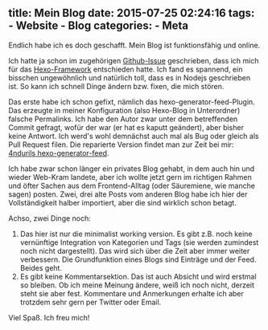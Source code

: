 title: Mein Blog
date: 2015-07-25 02:24:16
tags: 
	- Website
	- Blog
categories:
	- Meta
---

Endlich habe ich es doch geschafft. Mein Blog ist funktionsfähig und online.

Ich hatte ja schon im zugehörigen [Github-Issue](https://github.com/4nduril/my-website/issues/5) geschrieben, dass ich mich für das [Hexo-Framework](https://hexo.io) entschieden hatte. Ich fand es spannend, ein bisschen ungewöhnlich und natürlich toll, dass es in Nodejs geschrieben ist. So kann ich schnell Dinge ändern bzw. fixen, die mich stören.

Das erste habe ich schon gefixt, nämlich das hexo-generator-feed-Plugin. Das erzeugte in meiner Konfiguration (also Hexo-Blog in Unterordner) falsche Permalinks. Ich habe den Autor zwar unter dem betreffenden Commit gefragt, wofür der war (er hat es kaputt geändert), aber bisher keine Antwort. Ich werd's wohl demnächst auch mal als Bug oder gleich als Pull Request filen. Die reparierte Version findet man zur Zeit bei mir: [4ndurils hexo-generator-feed](https://github.com/4nduril/hexo-generator-feed).

Ich habe zwar schon länger ein privates Blog gehabt, in dem auch hin und wieder Web-Kram landete, aber ich wollte jetzt gern im richtigen Rahmen und öfter Sachen aus dem Frontend-Alltag (oder Säuremiene, wie manche sagen) posten. Zwei, drei alte Posts vom anderen Blog habe ich hier der Vollständigkeit halber importiert, aber die sind wirklich schon betagt.

Achso, zwei Dinge noch:
1. Das hier ist nur die minimalist working version. Es gibt z.B. noch keine vernünftige Integration von Kategorien und Tags (sie werden zumindest noch nicht dargestellt). Das wird sich über die Zeit aber immer weiter verbessern. Die Grundfunktion eines Blogs sind Einträge und der Feed. Beides geht.
2. Es gibt keine Kommentarsektion. Das ist auch Absicht und wird erstmal so bleiben. Ob ich meine Meinung ändere, weiß ich noch nicht, derzeit steht sie aber fest. Kommentare und Anmerkungen erhalte ich aber trotzdem sehr gern per Twitter oder Email.

Viel Spaß. Ich freu mich!
